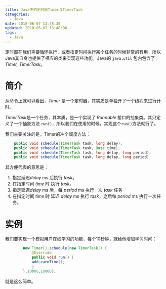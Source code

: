 ```yaml
---
title: Java中的定时器Timer与TimerTask
categories:
  - Java
date: 2018-06-07 13:48:30
updated: 2018-06-07 13:48:30
tags: 
  - Java
---
```


定时器在我们需要循环执行，或者指定时间执行某个任务的时候非常的有用，所以Java其自身也提供了相应的类来实现这些功能。Java的 `java.util` 包内包含了 *Timer, TimerTask*。

# 简介
从命令上就可以看出，*Timer* 是一个定时器，其实质是单独开了一个线程来进行计时。

*TimerTask*是一个任务，其本质，是一个实现了 *Runnable* 接口的抽象类。其只定义了一个抽象方法 `run()`，所以我们在使用的时候，实现这个`run()`方法就行了。

我们主要关注的是，Timer的冲个调度方法：

```java
    public void schedule(TimerTask task, long delay);
    public void schedule(TimerTask task, Date time);
    public void schedule(TimerTask task, long delay, long period);
    public void schedule(TimerTask task, long delay, long period);      
```

其方便代表的意思是：

1. 指定延迟*delay* ms 后执行 *task*。
2. 在指定时间 *time* 时 执行 *task*。
3. 指定延迟*delay* ms 后，每 *period* ms 执行一次 *task* 任务
4. 在指定时间 *time* 时 延迟 *delay* ms 执行 *task*，之后每 *period* ms 执行一次任务。

# 实例

我们要实现一个模拟用户在线学习的功能，每个10秒钟，就给他增加学习时间：

```java
        new Timer().schedule(new TimerTask() {
            @Override
            public void run() {
            addLearnTime();
            }
        },10000,10000);
```

就是这么简单。
